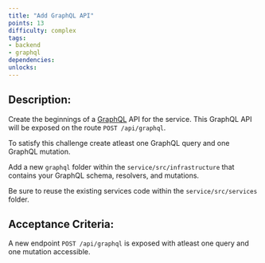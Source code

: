 ```yaml
---
title: "Add GraphQL API"
points: 13
difficulty: complex
tags: 
- backend
- graphql
dependencies:
unlocks:
---
```


## Description:

Create the beginnings of a [GraphQL](https://graphql.org/) API for the service. This GraphQL API will be exposed on the route `POST /api/graphql`.

To satisfy this challenge create atleast one GraphQL query and one GraphQL mutation.

Add a new `graphql` folder within the `service/src/infrastructure` that contains your GraphQL schema, resolvers, and mutations.

Be sure to reuse the existing services code within the `service/src/services` folder.

## Acceptance Criteria:

A new endpoint `POST /api/graphql` is exposed with atleast one query and one mutation accessible. 